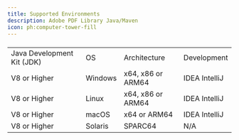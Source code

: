 ```yaml
---
title: Supported Environments
description: Adobe PDF Library Java/Maven
icon: ph:computer-tower-fill
---
```


###

|                            |         |                   |               |
| -------------------------- | ------- | ----------------- | ------------- |
| Java Development Kit (JDK) | OS      | Architecture      | Development   |
| V8 or Higher               | Windows | x64, x86 or ARM64 | IDEA IntelliJ |
| V8 or Higher               | Linux   | x64, x86 or ARM64 | IDEA IntelliJ |
| V8 or Higher               | macOS   | x64 or ARM64      | IDEA IntelliJ |
| V8 or Higher               | Solaris | SPARC64           | N/A           |
